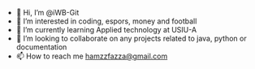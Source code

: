 - 👋 Hi, I’m @iWB-Git
- 👀 I’m interested in coding, espors, money and football
- 🌱 I’m currently learning Applied technology at USIU-A
- 💞️ I’m looking to collaborate on any projects related to java, python or documentation
- 📫 How to reach me hamzzfazza@gmail.com

